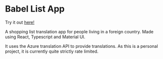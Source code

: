 # Babel List App

Try it out [here!](https://tbjp.github.io/Babel-Shopping/)

A shopping list translation app for people living in a foreign country. Made using React, Typescript and Material UI.

It uses the Azure translation API to provide translations. As this is a personal project, it is currently quite strictly rate limited.